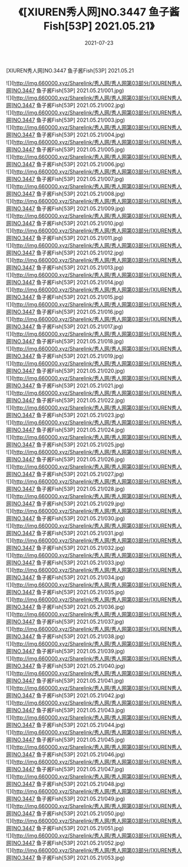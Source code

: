 ﻿---
layout: post
title:  《[XIUREN秀人网]NO.3447 鱼子酱Fish[53P] 2021.05.21》
date:   2021-07-23
img: http://img.660000.xyz/Sharelink/秀人网/秀人网第03部分/[XIUREN秀人网]NO.3447 鱼子酱Fish[53P] 2021.05.21/000.jpg
categories: [美女, 清纯, 唯美]
---

[XIUREN秀人网]NO.3447 鱼子酱Fish[53P] 2021.05.21

  ![](http://img.660000.xyz/Sharelink/秀人网/秀人网第03部分/[XIUREN秀人网]NO.3447 鱼子酱Fish[53P] 2021.05.21/001.jpg) <br> ![](http://img.660000.xyz/Sharelink/秀人网/秀人网第03部分/[XIUREN秀人网]NO.3447 鱼子酱Fish[53P] 2021.05.21/002.jpg) <br> ![](http://img.660000.xyz/Sharelink/秀人网/秀人网第03部分/[XIUREN秀人网]NO.3447 鱼子酱Fish[53P] 2021.05.21/003.jpg) <br> ![](http://img.660000.xyz/Sharelink/秀人网/秀人网第03部分/[XIUREN秀人网]NO.3447 鱼子酱Fish[53P] 2021.05.21/004.jpg) <br> ![](http://img.660000.xyz/Sharelink/秀人网/秀人网第03部分/[XIUREN秀人网]NO.3447 鱼子酱Fish[53P] 2021.05.21/005.jpg) <br> ![](http://img.660000.xyz/Sharelink/秀人网/秀人网第03部分/[XIUREN秀人网]NO.3447 鱼子酱Fish[53P] 2021.05.21/006.jpg) <br> ![](http://img.660000.xyz/Sharelink/秀人网/秀人网第03部分/[XIUREN秀人网]NO.3447 鱼子酱Fish[53P] 2021.05.21/007.jpg) <br> ![](http://img.660000.xyz/Sharelink/秀人网/秀人网第03部分/[XIUREN秀人网]NO.3447 鱼子酱Fish[53P] 2021.05.21/008.jpg) <br> ![](http://img.660000.xyz/Sharelink/秀人网/秀人网第03部分/[XIUREN秀人网]NO.3447 鱼子酱Fish[53P] 2021.05.21/009.jpg) <br> ![](http://img.660000.xyz/Sharelink/秀人网/秀人网第03部分/[XIUREN秀人网]NO.3447 鱼子酱Fish[53P] 2021.05.21/010.jpg) <br> ![](http://img.660000.xyz/Sharelink/秀人网/秀人网第03部分/[XIUREN秀人网]NO.3447 鱼子酱Fish[53P] 2021.05.21/011.jpg) <br> ![](http://img.660000.xyz/Sharelink/秀人网/秀人网第03部分/[XIUREN秀人网]NO.3447 鱼子酱Fish[53P] 2021.05.21/012.jpg) <br> ![](http://img.660000.xyz/Sharelink/秀人网/秀人网第03部分/[XIUREN秀人网]NO.3447 鱼子酱Fish[53P] 2021.05.21/013.jpg) <br> ![](http://img.660000.xyz/Sharelink/秀人网/秀人网第03部分/[XIUREN秀人网]NO.3447 鱼子酱Fish[53P] 2021.05.21/014.jpg) <br> ![](http://img.660000.xyz/Sharelink/秀人网/秀人网第03部分/[XIUREN秀人网]NO.3447 鱼子酱Fish[53P] 2021.05.21/015.jpg) <br> ![](http://img.660000.xyz/Sharelink/秀人网/秀人网第03部分/[XIUREN秀人网]NO.3447 鱼子酱Fish[53P] 2021.05.21/016.jpg) <br> ![](http://img.660000.xyz/Sharelink/秀人网/秀人网第03部分/[XIUREN秀人网]NO.3447 鱼子酱Fish[53P] 2021.05.21/017.jpg) <br> ![](http://img.660000.xyz/Sharelink/秀人网/秀人网第03部分/[XIUREN秀人网]NO.3447 鱼子酱Fish[53P] 2021.05.21/018.jpg) <br> ![](http://img.660000.xyz/Sharelink/秀人网/秀人网第03部分/[XIUREN秀人网]NO.3447 鱼子酱Fish[53P] 2021.05.21/019.jpg) <br> ![](http://img.660000.xyz/Sharelink/秀人网/秀人网第03部分/[XIUREN秀人网]NO.3447 鱼子酱Fish[53P] 2021.05.21/020.jpg) <br> ![](http://img.660000.xyz/Sharelink/秀人网/秀人网第03部分/[XIUREN秀人网]NO.3447 鱼子酱Fish[53P] 2021.05.21/021.jpg) <br> ![](http://img.660000.xyz/Sharelink/秀人网/秀人网第03部分/[XIUREN秀人网]NO.3447 鱼子酱Fish[53P] 2021.05.21/022.jpg) <br> ![](http://img.660000.xyz/Sharelink/秀人网/秀人网第03部分/[XIUREN秀人网]NO.3447 鱼子酱Fish[53P] 2021.05.21/023.jpg) <br> ![](http://img.660000.xyz/Sharelink/秀人网/秀人网第03部分/[XIUREN秀人网]NO.3447 鱼子酱Fish[53P] 2021.05.21/024.jpg) <br> ![](http://img.660000.xyz/Sharelink/秀人网/秀人网第03部分/[XIUREN秀人网]NO.3447 鱼子酱Fish[53P] 2021.05.21/025.jpg) <br> ![](http://img.660000.xyz/Sharelink/秀人网/秀人网第03部分/[XIUREN秀人网]NO.3447 鱼子酱Fish[53P] 2021.05.21/026.jpg) <br> ![](http://img.660000.xyz/Sharelink/秀人网/秀人网第03部分/[XIUREN秀人网]NO.3447 鱼子酱Fish[53P] 2021.05.21/027.jpg) <br> ![](http://img.660000.xyz/Sharelink/秀人网/秀人网第03部分/[XIUREN秀人网]NO.3447 鱼子酱Fish[53P] 2021.05.21/028.jpg) <br> ![](http://img.660000.xyz/Sharelink/秀人网/秀人网第03部分/[XIUREN秀人网]NO.3447 鱼子酱Fish[53P] 2021.05.21/029.jpg) <br> ![](http://img.660000.xyz/Sharelink/秀人网/秀人网第03部分/[XIUREN秀人网]NO.3447 鱼子酱Fish[53P] 2021.05.21/030.jpg) <br> ![](http://img.660000.xyz/Sharelink/秀人网/秀人网第03部分/[XIUREN秀人网]NO.3447 鱼子酱Fish[53P] 2021.05.21/031.jpg) <br> ![](http://img.660000.xyz/Sharelink/秀人网/秀人网第03部分/[XIUREN秀人网]NO.3447 鱼子酱Fish[53P] 2021.05.21/032.jpg) <br> ![](http://img.660000.xyz/Sharelink/秀人网/秀人网第03部分/[XIUREN秀人网]NO.3447 鱼子酱Fish[53P] 2021.05.21/033.jpg) <br> ![](http://img.660000.xyz/Sharelink/秀人网/秀人网第03部分/[XIUREN秀人网]NO.3447 鱼子酱Fish[53P] 2021.05.21/034.jpg) <br> ![](http://img.660000.xyz/Sharelink/秀人网/秀人网第03部分/[XIUREN秀人网]NO.3447 鱼子酱Fish[53P] 2021.05.21/035.jpg) <br> ![](http://img.660000.xyz/Sharelink/秀人网/秀人网第03部分/[XIUREN秀人网]NO.3447 鱼子酱Fish[53P] 2021.05.21/036.jpg) <br> ![](http://img.660000.xyz/Sharelink/秀人网/秀人网第03部分/[XIUREN秀人网]NO.3447 鱼子酱Fish[53P] 2021.05.21/037.jpg) <br> ![](http://img.660000.xyz/Sharelink/秀人网/秀人网第03部分/[XIUREN秀人网]NO.3447 鱼子酱Fish[53P] 2021.05.21/038.jpg) <br> ![](http://img.660000.xyz/Sharelink/秀人网/秀人网第03部分/[XIUREN秀人网]NO.3447 鱼子酱Fish[53P] 2021.05.21/039.jpg) <br> ![](http://img.660000.xyz/Sharelink/秀人网/秀人网第03部分/[XIUREN秀人网]NO.3447 鱼子酱Fish[53P] 2021.05.21/040.jpg) <br> ![](http://img.660000.xyz/Sharelink/秀人网/秀人网第03部分/[XIUREN秀人网]NO.3447 鱼子酱Fish[53P] 2021.05.21/041.jpg) <br> ![](http://img.660000.xyz/Sharelink/秀人网/秀人网第03部分/[XIUREN秀人网]NO.3447 鱼子酱Fish[53P] 2021.05.21/042.jpg) <br> ![](http://img.660000.xyz/Sharelink/秀人网/秀人网第03部分/[XIUREN秀人网]NO.3447 鱼子酱Fish[53P] 2021.05.21/043.jpg) <br> ![](http://img.660000.xyz/Sharelink/秀人网/秀人网第03部分/[XIUREN秀人网]NO.3447 鱼子酱Fish[53P] 2021.05.21/044.jpg) <br> ![](http://img.660000.xyz/Sharelink/秀人网/秀人网第03部分/[XIUREN秀人网]NO.3447 鱼子酱Fish[53P] 2021.05.21/045.jpg) <br> ![](http://img.660000.xyz/Sharelink/秀人网/秀人网第03部分/[XIUREN秀人网]NO.3447 鱼子酱Fish[53P] 2021.05.21/046.jpg) <br> ![](http://img.660000.xyz/Sharelink/秀人网/秀人网第03部分/[XIUREN秀人网]NO.3447 鱼子酱Fish[53P] 2021.05.21/047.jpg) <br> ![](http://img.660000.xyz/Sharelink/秀人网/秀人网第03部分/[XIUREN秀人网]NO.3447 鱼子酱Fish[53P] 2021.05.21/048.jpg) <br> ![](http://img.660000.xyz/Sharelink/秀人网/秀人网第03部分/[XIUREN秀人网]NO.3447 鱼子酱Fish[53P] 2021.05.21/049.jpg) <br> ![](http://img.660000.xyz/Sharelink/秀人网/秀人网第03部分/[XIUREN秀人网]NO.3447 鱼子酱Fish[53P] 2021.05.21/050.jpg) <br> ![](http://img.660000.xyz/Sharelink/秀人网/秀人网第03部分/[XIUREN秀人网]NO.3447 鱼子酱Fish[53P] 2021.05.21/051.jpg) <br> ![](http://img.660000.xyz/Sharelink/秀人网/秀人网第03部分/[XIUREN秀人网]NO.3447 鱼子酱Fish[53P] 2021.05.21/052.jpg) <br> ![](http://img.660000.xyz/Sharelink/秀人网/秀人网第03部分/[XIUREN秀人网]NO.3447 鱼子酱Fish[53P] 2021.05.21/053.jpg) <br>